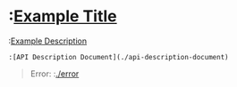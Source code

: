 # :[Example Title](./title)

:[Example Description](./description)

```
:[API Description Document](./api-description-document)
```

> Error: :[./error](./error)